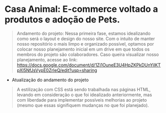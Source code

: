 # Casa Animal: E-commerce voltado a produtos e adoção de Pets.

> Andamento do projeto: Nessa primeira fase, estamos idealizando como será o layout e design do nosso site.
> Com o intuito de manter nosso repositório o mais limpo e organizado possível, optamos por colocar nosso planejamento inicial em um drive em que todos os membros do projeto são colaboradores.
> Caso queira visualizar nosso planejamento, acesse ao link: https://docs.google.com/document/d/1Zj1OuneE3U4HpZKPkDUnYilKTpXl5NfJsVypE0ZrIeQ/edit?usp=sharing

* Atualização do andamento do projeto
> A estilização com CSS está sendo trabalhada nas páginas HTML, levando em consideração o que foi idealizado anteriormente, mas com liberdade para implementar possíveis melhorias ao projeto (mesmo que essas signifiquem mudanças no que foi planejado).
